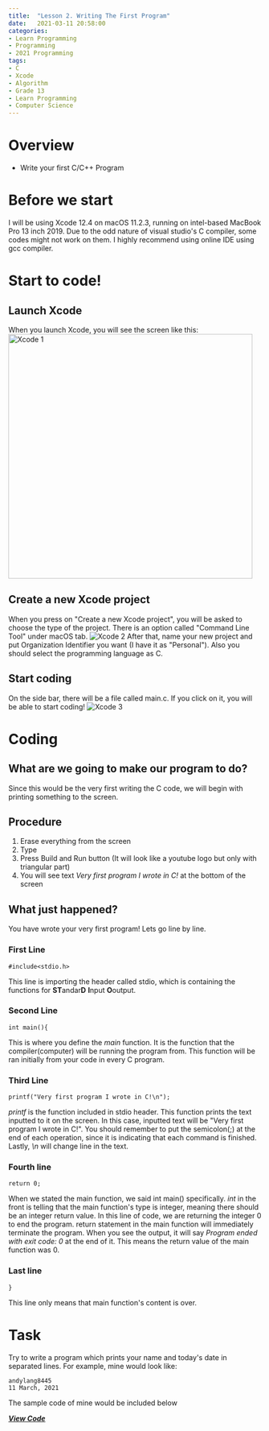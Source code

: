 ```yaml
---
title:  "Lesson 2. Writing The First Program"
date:   2021-03-11 20:58:00
categories:
- Learn Programming
- Programming
- 2021 Programming
tags:
- C
- Xcode
- Algorithm
- Grade 13
- Learn Programming
- Computer Science
---
```

# Overview
* Write your first C/C++ Program

# Before we start
I will be using Xcode 12.4 on macOS 11.2.3, running on intel-based MacBook Pro 13 inch 2019. Due to the odd nature of visual studio's C compiler, some codes might not work on them. I highly recommend using online IDE using gcc compiler.

# Start to code!
## Launch Xcode
When you launch Xcode, you will see the screen like this:
<img width="486" alt="Xcode 1" src="https://user-images.githubusercontent.com/46326335/110869105-c9aa8400-8297-11eb-9935-6e96eb99135d.png">

## Create a new Xcode project
When you press on "Create a new Xcode project", you will be asked to choose the type of the project. There is an option called "Command Line Tool" under macOS tab.
<img alt="Xcode 2" src="https://user-images.githubusercontent.com/46326335/110877785-f6669780-82a7-11eb-8de8-292b6933af18.png">
After that, name your new project and put Organization Identifier you want (I have it as "Personal"). Also you should select the programming language as C.

## Start coding
On the side bar, there will be a file called main.c. If you click on it, you will be able to start coding!
<img alt="Xcode 3" src="https://user-images.githubusercontent.com/46326335/110877951-4fcec680-82a8-11eb-9272-cf3abba876ef.png">

# Coding
## What are we going to make our program to do?
Since this would be the very first writing the C code, we will begin with printing something to the screen.

## Procedure
1. Erase everything from the screen
2. Type <script src="https://gist.github.com/andylang8445/a2af574639adfc6a78a45f2e79d93291.js"></script>
3. Press Build and Run button (It will look like a youtube logo but only with triangular part)
4. You will see text <i>Very first program I wrote in C!</i> at the bottom of the screen

## What just happened?
You have wrote your very first program!
Lets go line by line.

### First Line
```
#include<stdio.h>
```
This line is importing the header called stdio, which is containing the functions for <b>ST</b>andar<b>D</b> <b>I</b>nput <b>O</b>output.

### Second Line
```
int main(){
```
This is where you define the <i>main</i> function. It is the function that the compiler(computer) will be running the program from. This function will be ran initially from your code in every C program.

### Third Line
```
printf("Very first program I wrote in C!\n");
```
<i>printf</i> is the function included in stdio header. This function prints the text inputted to it on the screen. In this case, inputted text will be "Very first program I wrote in C!". You should remember to put the semicolon(;) at the end of each operation, since it is indicating that each command is finished. Lastly, <i>\n</i> will change line in the text.

### Fourth line
```
return 0;
```
When we stated the main function, we said int main() specifically. <i>int</i> in the front is telling that the main function's type is integer, meaning there should be an integer return value. In this line of code, we are returning the integer 0 to end the program. return statement in the main function will immediately terminate the program. When you see the output, it will say <i>Program ended with exit code: 0</i> at the end of it. This means the return value of the main function was 0.

### Last line
```
}
```
This line only means that main function's content is over.

# Task
Try to write a program which prints your name and today's date in separated lines. For example, mine would look like:
```
andylang8445
11 March, 2021
```

The sample code of mine would be included below
<div>
<a onclick = "this.nextSibling.style.display=(this.nextSibling.style.display=='none')?'block':'none';" href = "javascript:void(0)">
<b><i>View Code</i></b>
</a><div style = "DISPLAY : none">
<script src="https://gist.github.com/andylang8445/489fcb6a0e0b922bd5b929e360a660c3.js"></script>
</div>
</div>
